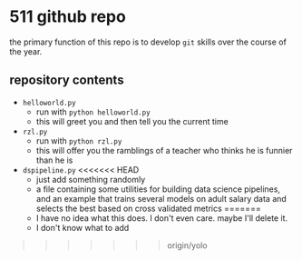 # 511 github repo
 
the primary function of this repo is to develop `git` skills over the course of the year.
 
## repository contents
 
+ `helloworld.py`
    + run with `python helloworld.py`
    + this will greet you and then tell you the current time
+ `rzl.py`
    + run with `python rzl.py`
    + this will offer you the ramblings of a teacher who thinks he is funnier than he is
+ `dspipeline.py`
<<<<<<< HEAD
    + just add something randomly
    + a file containing some utilities for building data science pipelines, and an example that trains several models on adult salary data and selects the best based on cross validated metrics
=======
    + I have no idea what this does. I don't even care. maybe I'll delete it.
    + I don't know what to add
>>>>>>> origin/yolo
